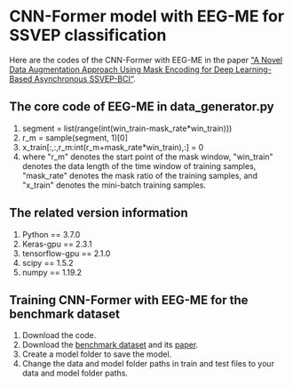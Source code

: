 # CNN-Former model with EEG-ME for SSVEP classification
Here are the codes of the CNN-Former with EEG-ME in the paper ["A Novel Data Augmentation Approach Using Mask Encoding for Deep Learning-Based Asynchronous SSVEP-BCI“](https://ieeexplore.ieee.org/abstract/document/10439237).
## The core code of EEG-ME in data_generator.py
1. segment = list(range(int(win_train-mask_rate*win_train)))
2. r_m = sample(segment, 1)[0]
3. x_train[:,:,r_m:int(r_m+mask_rate*win_train),:] = 0
4. where "r_m" denotes the start point of the mask window, "win_train" denotes the data length of the time window of training  samples, "mask_rate" denotes the mask ratio of the training samples, and "x_train" denotes the mini-batch training samples.



## The related version information
1. Python == 3.7.0
2. Keras-gpu == 2.3.1
3. tensorflow-gpu == 2.1.0
4. scipy == 1.5.2
5. numpy == 1.19.2
## Training CNN-Former with EEG-ME for the benchmark dataset
1. Download the code.
2. Download the [benchmark dataset](http://bci.med.tsinghua.edu.cn/download.html) and its [paper](https://ieeexplore.ieee.org/abstract/document/7740878).
3. Create a model folder to save the model.
4. Change the data and model folder paths in train and test files to your data and model folder paths.

